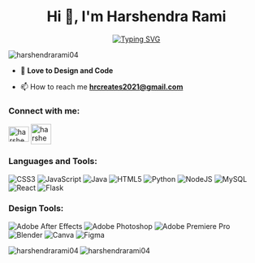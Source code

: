 <h1 align="center">Hi 👋, I'm Harshendra Rami</h1>
<p align="center"><a href="https://git.io/typing-svg"><img src="https://readme-typing-svg.demolab.com?font=Fira+Code&pause=1000&center=true&vCenter=true&width=480&lines=A+passionate+Coder+and+creative+Designer" alt="Typing SVG" /></a>
</p>

<p align="left"> <img src="https://komarev.com/ghpvc/?username=harshendrarami04&label=Profile%20views&color=0e75b6&style=flat" alt="harshendrarami04" /> </p>

- 🤝 **Love to Design and Code**

- 📫 How to reach me **hrcreates2021@gmail.com**

<h3 align="left">Connect with me:</h3>
<p align="left">
<a href="https://linkedin.com/in/harshendra-rami" target="blank"><img align="center" src="https://raw.githubusercontent.com/rahuldkjain/github-profile-readme-generator/master/src/images/icons/Social/linked-in-alt.svg" alt="harshendra-rami" height="30" width="40" /></a>
<a href="https://www.behance.net/harshendrarami" target="blank"><img align="center" src="https://raw.githubusercontent.com/rahuldkjain/github-profile-readme-generator/master/src/images/icons/Social/behance.svg" alt="harshendrarami" height="40" width="40" /></a>
</p>

<h3 align="left">Languages and Tools:</h3>
<p>
  <img src="https://img.shields.io/badge/css3-%231572B6.svg?style=for-the-badge&logo=css3&logoColor=white" alt="CSS3" />
  <img src="https://img.shields.io/badge/javascript-%23323330.svg?style=for-the-badge&logo=javascript&logoColor=%23F7DF1E" alt="JavaScript" />
  <img src="https://img.shields.io/badge/java-%23ED8B00.svg?style=for-the-badge&logo=openjdk&logoColor=white" alt="Java" />
  <img src="https://img.shields.io/badge/html5-%23E34F26.svg?style=for-the-badge&logo=html5&logoColor=white" alt="HTML5" />
  <img src="https://img.shields.io/badge/python-3670A0?style=for-the-badge&logo=python&logoColor=ffdd54" alt="Python" />
  <img src="https://img.shields.io/badge/node.js-6DA55F?style=for-the-badge&logo=node.js&logoColor=white" alt="NodeJS" />
  <img src="https://img.shields.io/badge/mysql-4479A1.svg?style=for-the-badge&logo=mysql&logoColor=white" alt="MySQL" />
  <img src="https://img.shields.io/badge/react-%2320232a.svg?style=for-the-badge&logo=react&logoColor=%2361DAFB" alt="React" />
  <img src="https://img.shields.io/badge/flask-%23000.svg?style=for-the-badge&logo=flask&logoColor=white" alt="Flask" />
</p>

<h3 align="left">Design Tools:</h3>
<p>
  <img src="https://img.shields.io/badge/Adobe%20After%20Effects-9999FF.svg?style=for-the-badge&logo=Adobe%20After%20Effects&logoColor=white" alt="Adobe After Effects" />
  <img src="https://img.shields.io/badge/adobe%20photoshop-%2331A8FF.svg?style=for-the-badge&logo=adobe%20photoshop&logoColor=white" alt="Adobe Photoshop" />
  <img src="https://img.shields.io/badge/Adobe%20Premiere%20Pro-9999FF.svg?style=for-the-badge&logo=Adobe%20Premiere%20Pro&logoColor=white" alt="Adobe Premiere Pro" />
  <img src="https://img.shields.io/badge/blender-%23F5792A.svg?style=for-the-badge&logo=blender&logoColor=white" alt="Blender" />
  <img src="https://img.shields.io/badge/Canva-%2300C4CC.svg?style=for-the-badge&logo=Canva&logoColor=white" alt="Canva" />
  <img src="https://img.shields.io/badge/figma-%23F24E1E.svg?style=for-the-badge&logo=figma&logoColor=white" alt="Figma" />

</p>


<p><img align="left" src="https://github-readme-stats.vercel.app/api/top-langs?username=harshendrarami04&show_icons=true&theme=radical&locale=en&layout=compact" alt="harshendrarami04" /></p>


<p><img align="center" src="https://github-readme-streak-stats.herokuapp.com/?user=harshendrarami04&theme=highcontrast" alt="harshendrarami04" /></p>


